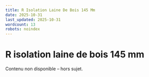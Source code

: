 ```yaml
---
title: R Isolation Laine De Bois 145 Mm
date: 2025-10-31
last_updated: 2025-10-31
wordcount: 13
robots: noindex
---
```


# R isolation laine de bois 145 mm

Contenu non disponible – hors sujet.